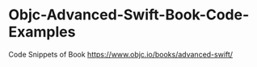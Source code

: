# Objc-Advanced-Swift-Book-Code-Examples
Code Snippets of Book https://www.objc.io/books/advanced-swift/

